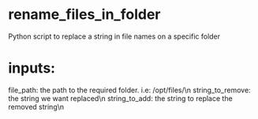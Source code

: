 # rename_files_in_folder
Python script to replace a string in file names on a specific folder

# inputs:
file_path: the path to the required folder. i.e: /opt/files/\n
string_to_remove: the string we want replaced\n
string_to_add: the string to replace the removed string\n
